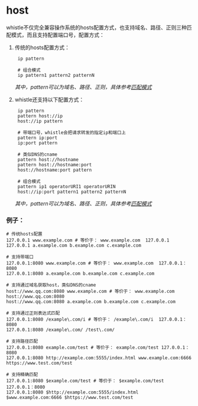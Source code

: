 # host
whistle不仅完全兼容操作系统的hosts配置方式，也支持域名、路径、正则三种匹配模式，而且支持配置端口号，配置方式：

1. 传统的hosts配置方式：

		ip pattern
		
		# 组合模式
		ip pattern1 pattern2 patternN

	*其中，pattern可以为域名、路径、正则，具体参考[匹配模式](../pattern.html)*

2. whistle还支持以下配置方式：

		ip pattern
		pattern host://ip
		host://ip pattern
		
		# 带端口号，whistle会把请求转发的指定ip和端口上
		pattern ip:port
		ip:port pattern
	
		# 类似DNS的cname
		pattern host://hostname
		pattern host://hostname:port
		host://hostname:port pattern
		
		# 组合模式
		pattern ip1 operatorURI1 operatorURIN
		host://ip:port pattern1 pattern2 patternN
		
	*其中，pattern可以为域名、路径、正则，具体参考[匹配模式](pattern.html)*
		
### 例子：
	
	# 传统hosts配置
	127.0.0.1 www.example.com # 等价于： www.example.com  127.0.0.1
	127.0.0.1 a.example.com b.example.com c.example.com

	# 支持带端口
	127.0.0.1:8080 www.example.com # 等价于： www.example.com  127.0.0.1：8080
	127.0.0.1:8080 a.example.com b.example.com c.example.com

	# 支持通过域名获取host，类似DNS的cname
	host://www.qq.com:8080 www.example.com # 等价于： www.example.com  host://www.qq.com:8080
	host://www.qq.com:8080 a.example.com b.example.com c.example.com

	# 支持通过正则表达式匹配
	127.0.0.1:8080 /example\.com/i # 等价于： /example\.com/i  127.0.0.1：8080
	127.0.0.1:8080 /example\.com/ /test\.com/

	# 支持路径匹配
	127.0.0.1:8080 example.com/test # 等价于： example.com/test 127.0.0.1：8080
	127.0.0.1:8080 http://example.com:5555/index.html www.example.com:6666 https://www.test.com/test

	# 支持精确匹配
	127.0.0.1:8080 $example.com/test # 等价于： $example.com/test 127.0.0.1：8080
	127.0.0.1:8080 $http://example.com:5555/index.html $www.example.com:6666 $https://www.test.com/test
	
	
